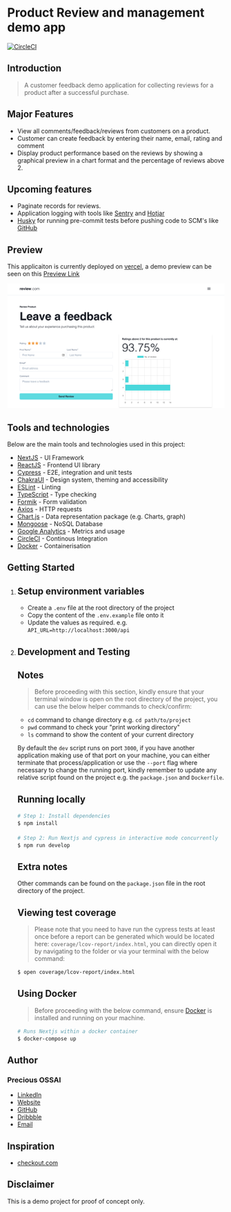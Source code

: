 # Product Review and management demo app

[![CircleCI](https://circleci.com/gh/PeCrio/product-review-and-management-demo-app/tree/main.svg?style=svg)](https://circleci.com/gh/PeCrio/product-review-and-management-demo-app/tree/main)

## Introduction

> A customer feedback demo application for collecting reviews for a product after a successful purchase.

## Major Features

- View all comments/feedback/reviews from customers on a product.
- Customer can create feedback by entering their name, email, rating and comment
- Display product performance based on the reviews by showing a graphical preview in a chart format and the percentage of reviews above 2.

## Upcoming features

- Paginate records for reviews.
- Application logging with tools like [Sentry](https://sentry.io) and [Hotjar](https://hotjar.org)
- [Husky](https://husky.org) for running pre-commit tests before pushing code to SCM's like [GitHub](https://github.com)

## Preview

This applicaiton is currently deployed on [vercel](https://vercel.com), a demo preview can be seen on this [Preview Link](https://product-review-and-management-demo-app.vercel.app)

![App Preview](public/images/app-preview.png)

## Tools and technologies

Below are the main tools and technologies used in this project:

- [NextJS](https://nextjs.org) - UI Framework
- [ReactJS](https://reactjs.org) - Frontend UI library
- [Cypress](https://cypress.io) - E2E, integration and unit tests
- [ChakraUI](https://chakra-ui.com) - Design system, theming and accessibility
- [ESLint](https://eslint.org) - Linting
- [TypeScript](https://typescriptlang.org) - Type checking
- [Formik](https://formik.org) - Form validation
- [Axios](https://axios-http.org) - HTTP requests
- [Chart.js](https://chartjs.org) - Data representation package (e.g. Charts, graph)
- [Mongoose](https://mongoosejs.com) - NoSQL Database
- [Google Analytics](https://analytics.google.com) - Metrics and usage
- [CircleCI](https://circleci.com) - Continous Integration
- [Docker](https://docker.com) - Containerisation

## Getting Started

1. ## Setup environment variables
   - Create a `.env` file at the root directory of the project
   - Copy the content of the `.env.example` file onto it
   - Update the values as required. e.g. `API_URL=http://localhost:3000/api`
2. ## Development and Testing

   ## Notes

   > Before proceeding with this section, kindly ensure that your terminal window is open on the root directory of the project, you can use the below helper commands to check/confirm:

   - `cd` command to change directory e.g. `cd path/to/project`
   - `pwd` command to check your "print working directory"
   - `ls` command to show the content of your current directory

   By default the `dev` script runs on port `3000`, if you have another application making use of that port on your machine, you can either terminate that process/application or use the `--port` flag where necessary to change the running port, kindly remember to update any relative script found on the project e.g. the `package.json` and `Dockerfile`.

   ## Running locally

   ```bash
   # Step 1: Install dependencies
   $ npm install

   # Step 2: Run Nextjs and cypress in interactive mode concurrently
   $ npm run develop
   ```

   ## Extra notes

   Other commands can be found on the `package.json` file in the root directory of the project.

   ## Viewing test coverage

   > Please note that you need to have run the cypress tests at least once before a report can be generated which would be located here: `coverage/lcov-report/index.html`, you can directly open it by navigating to the folder or via your terminal with the below command:

   ```bash
   $ open coverage/lcov-report/index.html
   ```

   ## Using Docker

   > Before proceeding with the below command, ensure [Docker](https://docs.docker.com/get-docker/) is installed and running on your machine.

   ```bash
   # Runs Nextjs within a docker container
   $ docker-compose up
   ```

## Author

### Precious OSSAI

- [LinkedIn](https://www.linkedin.com/in/ossaiprecious)
- [Website](https://www.ossaiprecious.com)
- [GitHub](https://www.github.com/PeCrio)
- [Dribbble](https://www.dribbble.com/PeCrio)
- [Email](mailto:theossaiprecious@gmail.com)

## Inspiration

- [checkout.com](https://www.checkout.com)

## Disclaimer

This is a demo project for proof of concept only.
